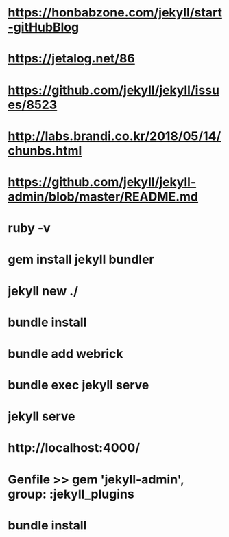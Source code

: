 # https://honbabzone.com/jekyll/start-gitHubBlog
# https://jetalog.net/86
# https://github.com/jekyll/jekyll/issues/8523
# http://labs.brandi.co.kr/2018/05/14/chunbs.html
# https://github.com/jekyll/jekyll-admin/blob/master/README.md

# ruby -v
# gem install jekyll bundler
# jekyll new ./
# bundle install 
# bundle add webrick
# bundle exec jekyll serve
# jekyll serve

# http://localhost:4000/

# Genfile >> gem 'jekyll-admin', group: :jekyll_plugins
# bundle install